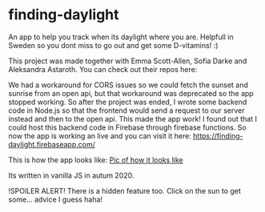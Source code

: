 # finding-daylight
An app to help you track when its daylight where you are. Helpfull in Sweden so you dont miss to go out and get some D-vitamins! :)

This project was made together with Emma Scott-Allen, Sofia Darke and Aleksandra Astaroth. You can check out their repos here:

We had a workaround for CORS issues so we could fetch the sunset and sunrise from an open api, but that workaround was deprecated so the app stopped working.
So after the project was ended, I wrote some backend code in Node.js so that the frontend would send a request to our server instead and then to the open api. This made the app work!
I found out that I could host this backend code in Firebase through firebase functions. So now the app is working an live and you can visit it here:
https://finding-daylight.firebaseapp.com/

This is how the app looks like:
[Pic of how it looks like](./public/images/picOfFindingDaylight.png)

Its written in vanilla JS in autum 2020.

!SPOILER ALERT!
There is a hidden feature too. Click on the sun to get some... advice I guess haha!
